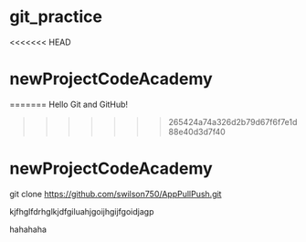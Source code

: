 # git_practice
<<<<<<< HEAD
# newProjectCodeAcademy
=======
Hello Git and GitHub!
>>>>>>> 265424a74a326d2b79d67f6f7e1d88e40d3d7f40
# newProjectCodeAcademy

git clone https://github.com/swilson750/AppPullPush.git

kjfhglfdrhglkjdfgiluahjgoijhgijfgoidjagp

hahahaha


